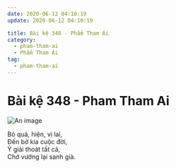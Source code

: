 ```yaml
---
date: 2020-06-12 04:10:19
update: 2020-06-12 04:10:19

title: Bài kệ 348 - Phẩm Tham Ái
category:
  - pham-tham-ai
  - Phẩm Tham Ái
tag:
  - pham-tham-ai
---
```


# Bài kệ 348 - Pham Tham Ai

![An image](/img/pham-tham-ai/pham-tham-ai-348.jpg)

Bỏ quá, hiện, vị lai,<br>Ðến bờ kia cuộc đời,<br>Ý giải thoát tất cả,<br>Chớ vướng lại sanh già.<br>
